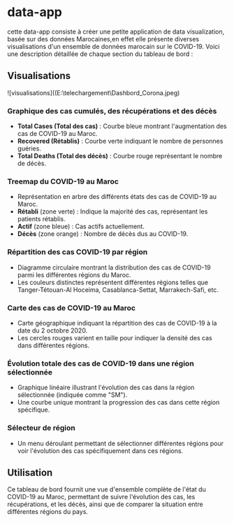 # data-app

cette data-app consiste à créer une petite application de data visualization, basée sur des données Marocaines,en effet elle présente diverses visualisations d'un ensemble de données marocain sur le COVID-19. Voici une description détaillée de chaque section du tableau de bord :

## Visualisations
![visualisations]((E:\telechargement\Dashbord_Corona.jpeg)
### Graphique des cas cumulés, des récupérations et des décès

- **Total Cases (Total des cas)** : Courbe bleue montrant l'augmentation des cas de COVID-19 au Maroc.
- **Recovered (Rétablis)** : Courbe verte indiquant le nombre de personnes guéries.
- **Total Deaths (Total des décès)** : Courbe rouge représentant le nombre de décès.

### Treemap du COVID-19 au Maroc

- Représentation en arbre des différents états des cas de COVID-19 au Maroc.
- **Rétabli** (zone verte) : Indique la majorité des cas, représentant les patients rétablis.
- **Actif** (zone bleue) : Cas actifs actuellement.
- **Décès** (zone orange) : Nombre de décès dus au COVID-19.

### Répartition des cas COVID-19 par région

- Diagramme circulaire montrant la distribution des cas de COVID-19 parmi les différentes régions du Maroc.
- Les couleurs distinctes représentent différentes régions telles que Tanger-Tétouan-Al Hoceima, Casablanca-Settat, Marrakech-Safi, etc.

### Carte des cas de COVID-19 au Maroc

- Carte géographique indiquant la répartition des cas de COVID-19 à la date du 2 octobre 2020.
- Les cercles rouges varient en taille pour indiquer la densité des cas dans différentes régions.

### Évolution totale des cas de COVID-19 dans une région sélectionnée

- Graphique linéaire illustrant l'évolution des cas dans la région sélectionnée (indiquée comme "SM").
- Une courbe unique montrant la progression des cas dans cette région spécifique.

### Sélecteur de région

- Un menu déroulant permettant de sélectionner différentes régions pour voir l'évolution des cas spécifiquement dans ces régions.

## Utilisation
Ce tableau de bord fournit une vue d'ensemble complète de l'état du COVID-19 au Maroc, permettant de suivre l'évolution des cas, les récupérations, et les décès, ainsi que de comparer la situation entre différentes régions du pays.

